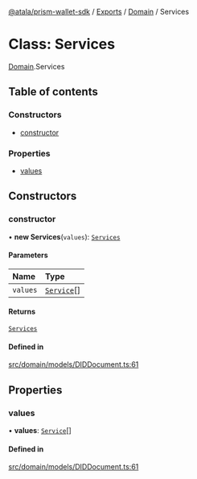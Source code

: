 [@atala/prism-wallet-sdk](../README.md) / [Exports](../modules.md) / [Domain](../modules/Domain.md) / Services

# Class: Services

[Domain](../modules/Domain.md).Services

## Table of contents

### Constructors

- [constructor](Domain.Services.md#constructor)

### Properties

- [values](Domain.Services.md#values)

## Constructors

### constructor

• **new Services**(`values`): [`Services`](Domain.Services.md)

#### Parameters

| Name | Type |
| :------ | :------ |
| `values` | [`Service`](Domain.Service.md)[] |

#### Returns

[`Services`](Domain.Services.md)

#### Defined in

[src/domain/models/DIDDocument.ts:61](https://github.com/hyperledger/identus-edge-agent-sdk-ts/blob/382b1c7b46001b3d4171eaa2010aa8f9482d27e8/src/domain/models/DIDDocument.ts#L61)

## Properties

### values

• **values**: [`Service`](Domain.Service.md)[]

#### Defined in

[src/domain/models/DIDDocument.ts:61](https://github.com/hyperledger/identus-edge-agent-sdk-ts/blob/382b1c7b46001b3d4171eaa2010aa8f9482d27e8/src/domain/models/DIDDocument.ts#L61)
